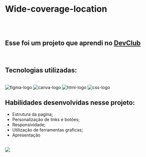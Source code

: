 <h1>Wide-coverage-location</h1>
<br>
<br>

<h2>Esse foi um projeto que aprendi no <a href="https://rodolfomori.com.br/devclub">DevClub</a></h2>
<br>

<h2>Tecnologias utilizadas:</h2>
<br>

<img src="https://img.shields.io/badge/Figma-F24E1E?style=for-the-badge&logo=figma&logoColor=white" alt="figma-logo" />
<img src="https://img.shields.io/badge/Canva-%2300C4CC.svg?&style=for-the-badge&logo=Canva&logoColor=white" alt="canva-logo" />
<img src="https://img.shields.io/badge/HTML5-E34F26?style=for-the-badge&logo=html5&logoColor=white" alt="html-logo" />
<img src="https://img.shields.io/badge/CSS3-1572B6?style=for-the-badge&logo=css3&logoColor=white" alt="css-logo" />
<br>

<h2>Habilidades desenvolvidas nesse projeto:</h2>
<ul>
  <li>Estrutura da pagina;</li>
  <li>Personalização de links e botões;</li>
  <li>Responsividade;</li>
  <li>Utilização de ferramentas graficas;</li>
  <li>Apresentação</li>
</ul>
<br>

<img src="https://github.com/HenriqueLainetti/Wide-coverage-location/blob/master/img/Mockup%20Desafio%20Responsivo.png?raw=true">
